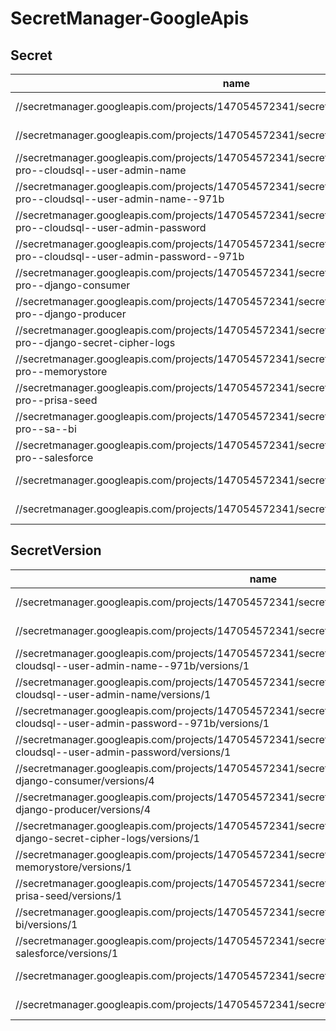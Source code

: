 # SecretManager-GoogleApis

## Secret

| name                                                                                                                       | assetType                           | project               | displayName                                                                                 | location | labels                 | createTime           | organization              | parentFullResourceName                                                        | parentAssetType                             |
| -------------------------------------------------------------------------------------------------------------------------- | ----------------------------------- | --------------------- | ------------------------------------------------------------------------------------------- | -------- | ---------------------- | -------------------- | ------------------------- | ----------------------------------------------------------------------------- | ------------------------------------------- |
| //secretmanager.googleapis.com/projects/147054572341/secrets/anonimization-seed                                            | secretmanager.googleapis.com/Secret | projects/147054572341 | projects/147054572341/secrets/anonimization-seed                                            | global   | {'label': 'terraform'} | 2022-04-25T08:13:45Z | organizations/62664342784 | //cloudresourcemanager.googleapis.com/projects/mapfre-dig-esp--dat--pro--8620 | cloudresourcemanager.googleapis.com/Project |
| //secretmanager.googleapis.com/projects/147054572341/secrets/figures-api                                                   | secretmanager.googleapis.com/Secret | projects/147054572341 | projects/147054572341/secrets/figures-api                                                   | global   | {'label': 'terraform'} | 2023-05-18T11:03:44Z | organizations/62664342784 | //cloudresourcemanager.googleapis.com/projects/mapfre-dig-esp--dat--pro--8620 | cloudresourcemanager.googleapis.com/Project |
| //secretmanager.googleapis.com/projects/147054572341/secrets/mapfre-dig-esp--dat--pro--cloudsql--user-admin-name           | secretmanager.googleapis.com/Secret | projects/147054572341 | projects/147054572341/secrets/mapfre-dig-esp--dat--pro--cloudsql--user-admin-name           | global   | None                   | 2022-04-07T09:17:50Z | organizations/62664342784 | //cloudresourcemanager.googleapis.com/projects/mapfre-dig-esp--dat--pro--8620 | cloudresourcemanager.googleapis.com/Project |
| //secretmanager.googleapis.com/projects/147054572341/secrets/mapfre-dig-esp--dat--pro--cloudsql--user-admin-name--971b     | secretmanager.googleapis.com/Secret | projects/147054572341 | projects/147054572341/secrets/mapfre-dig-esp--dat--pro--cloudsql--user-admin-name--971b     | global   | None                   | 2023-08-08T09:13:14Z | organizations/62664342784 | //cloudresourcemanager.googleapis.com/projects/mapfre-dig-esp--dat--pro--8620 | cloudresourcemanager.googleapis.com/Project |
| //secretmanager.googleapis.com/projects/147054572341/secrets/mapfre-dig-esp--dat--pro--cloudsql--user-admin-password       | secretmanager.googleapis.com/Secret | projects/147054572341 | projects/147054572341/secrets/mapfre-dig-esp--dat--pro--cloudsql--user-admin-password       | global   | None                   | 2022-04-07T09:17:49Z | organizations/62664342784 | //cloudresourcemanager.googleapis.com/projects/mapfre-dig-esp--dat--pro--8620 | cloudresourcemanager.googleapis.com/Project |
| //secretmanager.googleapis.com/projects/147054572341/secrets/mapfre-dig-esp--dat--pro--cloudsql--user-admin-password--971b | secretmanager.googleapis.com/Secret | projects/147054572341 | projects/147054572341/secrets/mapfre-dig-esp--dat--pro--cloudsql--user-admin-password--971b | global   | None                   | 2023-08-08T09:13:14Z | organizations/62664342784 | //cloudresourcemanager.googleapis.com/projects/mapfre-dig-esp--dat--pro--8620 | cloudresourcemanager.googleapis.com/Project |
| //secretmanager.googleapis.com/projects/147054572341/secrets/mapfre-dig-esp--dat--pro--django-consumer                     | secretmanager.googleapis.com/Secret | projects/147054572341 | projects/147054572341/secrets/mapfre-dig-esp--dat--pro--django-consumer                     | global   | None                   | 2022-06-27T10:00:05Z | organizations/62664342784 | //cloudresourcemanager.googleapis.com/projects/mapfre-dig-esp--dat--pro--8620 | cloudresourcemanager.googleapis.com/Project |
| //secretmanager.googleapis.com/projects/147054572341/secrets/mapfre-dig-esp--dat--pro--django-producer                     | secretmanager.googleapis.com/Secret | projects/147054572341 | projects/147054572341/secrets/mapfre-dig-esp--dat--pro--django-producer                     | global   | None                   | 2022-06-27T10:00:06Z | organizations/62664342784 | //cloudresourcemanager.googleapis.com/projects/mapfre-dig-esp--dat--pro--8620 | cloudresourcemanager.googleapis.com/Project |
| //secretmanager.googleapis.com/projects/147054572341/secrets/mapfre-dig-esp--dat--pro--django-secret-cipher-logs           | secretmanager.googleapis.com/Secret | projects/147054572341 | projects/147054572341/secrets/mapfre-dig-esp--dat--pro--django-secret-cipher-logs           | global   | None                   | 2023-02-28T11:00:58Z | organizations/62664342784 | //cloudresourcemanager.googleapis.com/projects/mapfre-dig-esp--dat--pro--8620 | cloudresourcemanager.googleapis.com/Project |
| //secretmanager.googleapis.com/projects/147054572341/secrets/mapfre-dig-esp--dat--pro--memorystore                         | secretmanager.googleapis.com/Secret | projects/147054572341 | projects/147054572341/secrets/mapfre-dig-esp--dat--pro--memorystore                         | global   | None                   | 2022-04-22T10:07:39Z | organizations/62664342784 | //cloudresourcemanager.googleapis.com/projects/mapfre-dig-esp--dat--pro--8620 | cloudresourcemanager.googleapis.com/Project |
| //secretmanager.googleapis.com/projects/147054572341/secrets/mapfre-dig-esp--dat--pro--prisa-seed                          | secretmanager.googleapis.com/Secret | projects/147054572341 | projects/147054572341/secrets/mapfre-dig-esp--dat--pro--prisa-seed                          | global   | {'label': 'terraform'} | 2022-10-27T12:17:39Z | organizations/62664342784 | //cloudresourcemanager.googleapis.com/projects/mapfre-dig-esp--dat--pro--8620 | cloudresourcemanager.googleapis.com/Project |
| //secretmanager.googleapis.com/projects/147054572341/secrets/mapfre-dig-esp--dat--pro--sa--bi                              | secretmanager.googleapis.com/Secret | projects/147054572341 | projects/147054572341/secrets/mapfre-dig-esp--dat--pro--sa--bi                              | global   | None                   | 2022-12-01T13:46:19Z | organizations/62664342784 | //cloudresourcemanager.googleapis.com/projects/mapfre-dig-esp--dat--pro--8620 | cloudresourcemanager.googleapis.com/Project |
| //secretmanager.googleapis.com/projects/147054572341/secrets/mapfre-dig-esp--dat--pro--salesforce                          | secretmanager.googleapis.com/Secret | projects/147054572341 | projects/147054572341/secrets/mapfre-dig-esp--dat--pro--salesforce                          | global   | {'label': 'terraform'} | 2022-08-29T10:27:01Z | organizations/62664342784 | //cloudresourcemanager.googleapis.com/projects/mapfre-dig-esp--dat--pro--8620 | cloudresourcemanager.googleapis.com/Project |
| //secretmanager.googleapis.com/projects/147054572341/secrets/sftp-marketingcloud                                           | secretmanager.googleapis.com/Secret | projects/147054572341 | projects/147054572341/secrets/sftp-marketingcloud                                           | global   | {'label': 'terraform'} | 2022-10-03T08:50:06Z | organizations/62664342784 | //cloudresourcemanager.googleapis.com/projects/mapfre-dig-esp--dat--pro--8620 | cloudresourcemanager.googleapis.com/Project |
| //secretmanager.googleapis.com/projects/147054572341/secrets/sftp_mapfre_te_cuidamos                                       | secretmanager.googleapis.com/Secret | projects/147054572341 | projects/147054572341/secrets/sftp_mapfre_te_cuidamos                                       | global   | {'label': 'terraform'} | 2023-06-06T15:03:03Z | organizations/62664342784 | //cloudresourcemanager.googleapis.com/projects/mapfre-dig-esp--dat--pro--8620 | cloudresourcemanager.googleapis.com/Project |

## SecretVersion

| name                                                                                                                                  | assetType                                  | project               | displayName                                                                                            | location | createTime           | state   | organization              | parentFullResourceName                                                                                                     | parentAssetType                     |
| ------------------------------------------------------------------------------------------------------------------------------------- | ------------------------------------------ | --------------------- | ------------------------------------------------------------------------------------------------------ | -------- | -------------------- | ------- | ------------------------- | -------------------------------------------------------------------------------------------------------------------------- | ----------------------------------- |
| //secretmanager.googleapis.com/projects/147054572341/secrets/anonimization-seed/versions/1                                            | secretmanager.googleapis.com/SecretVersion | projects/147054572341 | projects/147054572341/secrets/anonimization-seed/versions/1                                            | global   | 2022-04-25T08:14:26Z | ENABLED | organizations/62664342784 | //secretmanager.googleapis.com/projects/147054572341/secrets/anonimization-seed                                            | secretmanager.googleapis.com/Secret |
| //secretmanager.googleapis.com/projects/147054572341/secrets/figures-api/versions/1                                                   | secretmanager.googleapis.com/SecretVersion | projects/147054572341 | projects/147054572341/secrets/figures-api/versions/1                                                   | global   | 2023-05-18T11:05:18Z | ENABLED | organizations/62664342784 | //secretmanager.googleapis.com/projects/147054572341/secrets/figures-api                                                   | secretmanager.googleapis.com/Secret |
| //secretmanager.googleapis.com/projects/147054572341/secrets/mapfre-dig-esp--dat--pro--cloudsql--user-admin-name--971b/versions/1     | secretmanager.googleapis.com/SecretVersion | projects/147054572341 | projects/147054572341/secrets/mapfre-dig-esp--dat--pro--cloudsql--user-admin-name--971b/versions/1     | global   | 2023-08-08T09:13:16Z | ENABLED | organizations/62664342784 | //secretmanager.googleapis.com/projects/147054572341/secrets/mapfre-dig-esp--dat--pro--cloudsql--user-admin-name--971b     | secretmanager.googleapis.com/Secret |
| //secretmanager.googleapis.com/projects/147054572341/secrets/mapfre-dig-esp--dat--pro--cloudsql--user-admin-name/versions/1           | secretmanager.googleapis.com/SecretVersion | projects/147054572341 | projects/147054572341/secrets/mapfre-dig-esp--dat--pro--cloudsql--user-admin-name/versions/1           | global   | 2022-04-07T09:18:02Z | ENABLED | organizations/62664342784 | //secretmanager.googleapis.com/projects/147054572341/secrets/mapfre-dig-esp--dat--pro--cloudsql--user-admin-name           | secretmanager.googleapis.com/Secret |
| //secretmanager.googleapis.com/projects/147054572341/secrets/mapfre-dig-esp--dat--pro--cloudsql--user-admin-password--971b/versions/1 | secretmanager.googleapis.com/SecretVersion | projects/147054572341 | projects/147054572341/secrets/mapfre-dig-esp--dat--pro--cloudsql--user-admin-password--971b/versions/1 | global   | 2023-08-08T09:13:16Z | ENABLED | organizations/62664342784 | //secretmanager.googleapis.com/projects/147054572341/secrets/mapfre-dig-esp--dat--pro--cloudsql--user-admin-password--971b | secretmanager.googleapis.com/Secret |
| //secretmanager.googleapis.com/projects/147054572341/secrets/mapfre-dig-esp--dat--pro--cloudsql--user-admin-password/versions/1       | secretmanager.googleapis.com/SecretVersion | projects/147054572341 | projects/147054572341/secrets/mapfre-dig-esp--dat--pro--cloudsql--user-admin-password/versions/1       | global   | 2022-04-07T09:18:02Z | ENABLED | organizations/62664342784 | //secretmanager.googleapis.com/projects/147054572341/secrets/mapfre-dig-esp--dat--pro--cloudsql--user-admin-password       | secretmanager.googleapis.com/Secret |
| //secretmanager.googleapis.com/projects/147054572341/secrets/mapfre-dig-esp--dat--pro--django-consumer/versions/4                     | secretmanager.googleapis.com/SecretVersion | projects/147054572341 | projects/147054572341/secrets/mapfre-dig-esp--dat--pro--django-consumer/versions/4                     | global   | 2023-03-01T13:05:47Z | ENABLED | organizations/62664342784 | //secretmanager.googleapis.com/projects/147054572341/secrets/mapfre-dig-esp--dat--pro--django-consumer                     | secretmanager.googleapis.com/Secret |
| //secretmanager.googleapis.com/projects/147054572341/secrets/mapfre-dig-esp--dat--pro--django-producer/versions/4                     | secretmanager.googleapis.com/SecretVersion | projects/147054572341 | projects/147054572341/secrets/mapfre-dig-esp--dat--pro--django-producer/versions/4                     | global   | 2023-03-01T13:05:48Z | ENABLED | organizations/62664342784 | //secretmanager.googleapis.com/projects/147054572341/secrets/mapfre-dig-esp--dat--pro--django-producer                     | secretmanager.googleapis.com/Secret |
| //secretmanager.googleapis.com/projects/147054572341/secrets/mapfre-dig-esp--dat--pro--django-secret-cipher-logs/versions/1           | secretmanager.googleapis.com/SecretVersion | projects/147054572341 | projects/147054572341/secrets/mapfre-dig-esp--dat--pro--django-secret-cipher-logs/versions/1           | global   | 2023-02-28T11:01:26Z | ENABLED | organizations/62664342784 | //secretmanager.googleapis.com/projects/147054572341/secrets/mapfre-dig-esp--dat--pro--django-secret-cipher-logs           | secretmanager.googleapis.com/Secret |
| //secretmanager.googleapis.com/projects/147054572341/secrets/mapfre-dig-esp--dat--pro--memorystore/versions/1                         | secretmanager.googleapis.com/SecretVersion | projects/147054572341 | projects/147054572341/secrets/mapfre-dig-esp--dat--pro--memorystore/versions/1                         | global   | 2022-04-22T10:12:05Z | ENABLED | organizations/62664342784 | //secretmanager.googleapis.com/projects/147054572341/secrets/mapfre-dig-esp--dat--pro--memorystore                         | secretmanager.googleapis.com/Secret |
| //secretmanager.googleapis.com/projects/147054572341/secrets/mapfre-dig-esp--dat--pro--prisa-seed/versions/1                          | secretmanager.googleapis.com/SecretVersion | projects/147054572341 | projects/147054572341/secrets/mapfre-dig-esp--dat--pro--prisa-seed/versions/1                          | global   | 2022-10-27T12:17:53Z | ENABLED | organizations/62664342784 | //secretmanager.googleapis.com/projects/147054572341/secrets/mapfre-dig-esp--dat--pro--prisa-seed                          | secretmanager.googleapis.com/Secret |
| //secretmanager.googleapis.com/projects/147054572341/secrets/mapfre-dig-esp--dat--pro--sa--bi/versions/1                              | secretmanager.googleapis.com/SecretVersion | projects/147054572341 | projects/147054572341/secrets/mapfre-dig-esp--dat--pro--sa--bi/versions/1                              | global   | 2022-12-01T13:46:23Z | ENABLED | organizations/62664342784 | //secretmanager.googleapis.com/projects/147054572341/secrets/mapfre-dig-esp--dat--pro--sa--bi                              | secretmanager.googleapis.com/Secret |
| //secretmanager.googleapis.com/projects/147054572341/secrets/mapfre-dig-esp--dat--pro--salesforce/versions/1                          | secretmanager.googleapis.com/SecretVersion | projects/147054572341 | projects/147054572341/secrets/mapfre-dig-esp--dat--pro--salesforce/versions/1                          | global   | 2022-08-29T10:44:40Z | ENABLED | organizations/62664342784 | //secretmanager.googleapis.com/projects/147054572341/secrets/mapfre-dig-esp--dat--pro--salesforce                          | secretmanager.googleapis.com/Secret |
| //secretmanager.googleapis.com/projects/147054572341/secrets/sftp-marketingcloud/versions/1                                           | secretmanager.googleapis.com/SecretVersion | projects/147054572341 | projects/147054572341/secrets/sftp-marketingcloud/versions/1                                           | global   | 2022-11-10T09:36:05Z | ENABLED | organizations/62664342784 | //secretmanager.googleapis.com/projects/147054572341/secrets/sftp-marketingcloud                                           | secretmanager.googleapis.com/Secret |
| //secretmanager.googleapis.com/projects/147054572341/secrets/sftp_mapfre_te_cuidamos/versions/1                                       | secretmanager.googleapis.com/SecretVersion | projects/147054572341 | projects/147054572341/secrets/sftp_mapfre_te_cuidamos/versions/1                                       | global   | 2023-06-06T15:03:52Z | ENABLED | organizations/62664342784 | //secretmanager.googleapis.com/projects/147054572341/secrets/sftp_mapfre_te_cuidamos                                       | secretmanager.googleapis.com/Secret |
